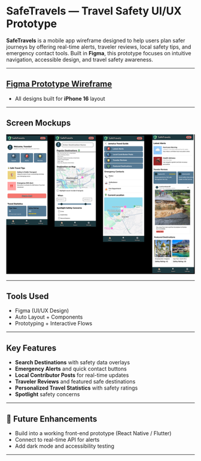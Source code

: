 # SafeTravels — Travel Safety UI/UX Prototype

**SafeTravels** is a mobile app wireframe designed to help users plan safer journeys by offering real-time alerts, traveler reviews, local safety tips, and emergency contact tools. Built in **Figma**, this prototype focuses on intuitive navigation, accessible design, and travel safety awareness.

---

## [Figma Prototype Wireframe](https://www.figma.com/proto/pbmy9MT9q5XwksvLxcZeh6/SafeTravels-Screen-Mockups?node-id=2022-840&t=73vbcj3g9dL4lOSE-1)
- All designs built for **iPhone 16** layout

---

## Screen Mockups
![Mockups](SafeTravels_Screen_Mockups.jpg)

---

## Tools Used

- Figma (UI/UX Design)
- Auto Layout + Components
- Prototyping + Interactive Flows

---

## Key Features

- **Search Destinations** with safety data overlays
- **Emergency Alerts** and quick contact buttons
- **Local Contributor Posts** for real-time updates
- **Traveler Reviews** and featured safe destinations
- **Personalized Travel Statistics** with safety ratings
- **Spotlight** safety concerns

---

## 📢 Future Enhancements

- Build into a working front-end prototype (React Native / Flutter)
- Connect to real-time API for alerts
- Add dark mode and accessibility testing

---
